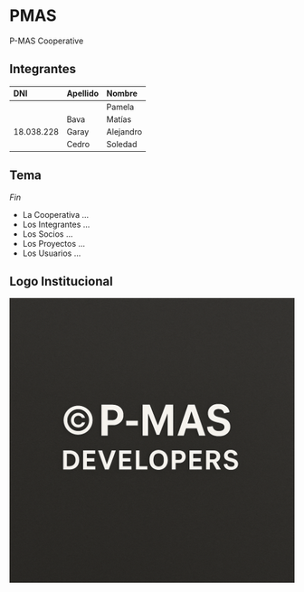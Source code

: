# PMAS
P-MAS Cooperative

## Integrantes
|DNI           |Apellido       |Nombre       |
|:-------------|:-------------|:-------------|
|              |              |Pamela        |
|              |Bava          |Matías        |
|18.038.228    |Garay         |Alejandro     |
|              |Cedro         |Soledad       |

## Tema
*Fin*  
- La Cooperativa ...
- Los Integrantes ...  
- Los Socios ...  
- Los Proyectos ...  
- Los Usuarios ...

## Logo Institucional
![Foto del logo](img/logo.png)

<!-- Fecha de creación: 25/07/25 -->  
